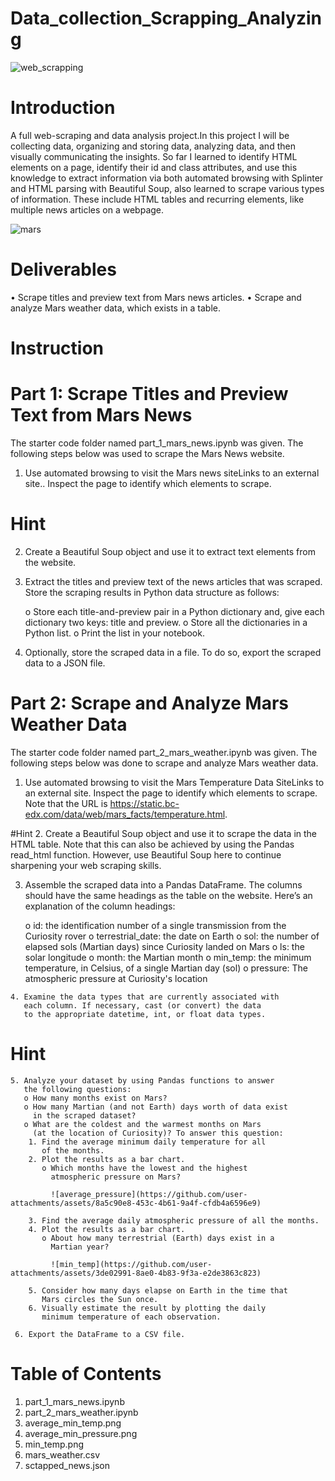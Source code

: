 # Data_collection_Scrapping_Analyzing
![web_scrapping](https://github.com/user-attachments/assets/83019d5d-db44-4227-bb36-fa120f257d8a)

# Introduction

 A full web-scraping and data analysis project.In this project 
 I will be collecting data, organizing and storing data, analyzing
 data, and then visually communicating the insights. 
 So far I learned to identify HTML elements on a page, identify 
 their id and class attributes, and use this knowledge to 
 extract information via both automated browsing with Splinter
 and HTML parsing with Beautiful Soup, also learned to scrape 
 various types of information. These include HTML tables and 
 recurring elements, like multiple news articles on a webpage.
 
 ![mars](https://github.com/user-attachments/assets/5e98eee5-e315-4190-b8da-edb1833f6429)


# Deliverables

   • Scrape titles and preview text from Mars news articles.
   • Scrape and analyze Mars weather data, which exists in a table.

# Instruction
# Part 1: Scrape Titles and Preview Text from Mars News

The starter code folder named part_1_mars_news.ipynb was given.
The following steps below was used to scrape the Mars News website.

   1. Use automated browsing to visit the Mars news siteLinks to an external site.. Inspect the page to identify which elements to scrape.
# Hint
   2. Create a Beautiful Soup object and use it to extract text 
      elements from the website.
      
   3. Extract the titles and preview text of the news articles that 
      was scraped. Store the scraping results in Python data 
      structure as follows:
      
      o Store each title-and-preview pair in a Python dictionary 
        and, give each dictionary two keys: title and preview. 
      o Store all the dictionaries in a Python list.
      o Print the list in your notebook.
      
   4. Optionally, store the scraped data in a file. To do so, export 
      the scraped data to a JSON file. 
      
# Part 2: Scrape and Analyze Mars Weather Data

The starter code folder named part_2_mars_weather.ipynb was given. 
The following steps below was done to scrape and analyze Mars 
weather data.

   1. Use automated browsing to visit the Mars Temperature Data 
      SiteLinks to an external site. Inspect the page to identify 
      which elements to scrape. Note that the URL 
      is https://static.bc-edx.com/data/web/mars_facts/temperature.html.
   
#Hint
   2. Create a Beautiful Soup object and use it to scrape the data in 
      the HTML table. Note that this can also be achieved by using 
      the Pandas read_html function. However, use Beautiful Soup 
      here to continue sharpening your web scraping skills.
   
   3. Assemble the scraped data into a Pandas DataFrame. 
      The columns should have the same headings as the table 
      on the website. Here’s an explanation of the column headings:
      
      o id: the identification number of a single transmission 
        from the Curiosity rover
      o terrestrial_date: the date on Earth
      o sol: the number of elapsed sols (Martian days) since 
        Curiosity landed on Mars
      o ls: the solar longitude
      o month: the Martian month
      o min_temp: the minimum temperature, in Celsius, of a 
        single Martian day (sol)
      o pressure: The atmospheric pressure at Curiosity's location
      
    4. Examine the data types that are currently associated with 
       each column. If necessary, cast (or convert) the data 
       to the appropriate datetime, int, or float data types.
       
# Hint
    5. Analyze your dataset by using Pandas functions to answer
       the following questions:
       o How many months exist on Mars?
       o How many Martian (and not Earth) days worth of data exist 
         in the scraped dataset?
       o What are the coldest and the warmest months on Mars
         (at the location of Curiosity)? To answer this question:
        1. Find the average minimum daily temperature for all 
           of the months.
        2. Plot the results as a bar chart.
           o Which months have the lowest and the highest 
             atmospheric pressure on Mars? 
             
             ![average_pressure](https://github.com/user-attachments/assets/8a5c90e8-453c-4b61-9a4f-cfdb4a6596e9)

        3. Find the average daily atmospheric pressure of all the months.
        4. Plot the results as a bar chart.
           o About how many terrestrial (Earth) days exist in a 
             Martian year? 
             
             ![min_temp](https://github.com/user-attachments/assets/3de02991-8ae0-4b83-9f3a-e2de3863c823)

        5. Consider how many days elapse on Earth in the time that 
           Mars circles the Sun once.
        6. Visually estimate the result by plotting the daily 
           minimum temperature of each observation.
           
     6. Export the DataFrame to a CSV file.

# Table of Contents
   1. part_1_mars_news.ipynb
   2. part_2_mars_weather.ipynb
   3. average_min_temp.png
   4. average_min_pressure.png
   5. min_temp.png
   6. mars_weather.csv
   7. sctapped_news.json
   

